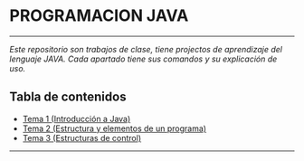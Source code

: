 # PROGRAMACION JAVA
---
_Este repositorio son trabajos de clase, tiene projectos de aprendizaje del lenguaje JAVA.
Cada apartado tiene sus comandos y su explicación de uso._

## Tabla de contenidos
- [Tema 1 (Introducción a Java)](https://github.com/yisusturtle/JAVA_PROJECTS/tree/main/TEMA%201)
- [Tema 2 (Estructura y elementos de un programa)](https://github.com/yisusturtle/JAVA_PROJECTS/tree/main/TEMA%202)
- [Tema 3 (Estructuras de control)](https://github.com/yisusturtle/JAVA_PROJECTS/tree/main/TEMA%203)

---
